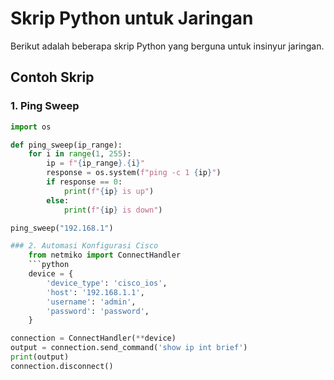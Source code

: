 # Skrip Python untuk Jaringan

Berikut adalah beberapa skrip Python yang berguna untuk insinyur jaringan.

## Contoh Skrip
### 1. Ping Sweep
```python
import os

def ping_sweep(ip_range):
    for i in range(1, 255):
        ip = f"{ip_range}.{i}"
        response = os.system(f"ping -c 1 {ip}")
        if response == 0:
            print(f"{ip} is up")
        else:
            print(f"{ip} is down")

ping_sweep("192.168.1")

### 2. Automasi Konfigurasi Cisco
    from netmiko import ConnectHandler
    ```python
    device = {
        'device_type': 'cisco_ios',
        'host': '192.168.1.1',
        'username': 'admin',
        'password': 'password',
    }

connection = ConnectHandler(**device)
output = connection.send_command('show ip int brief')
print(output)
connection.disconnect()
